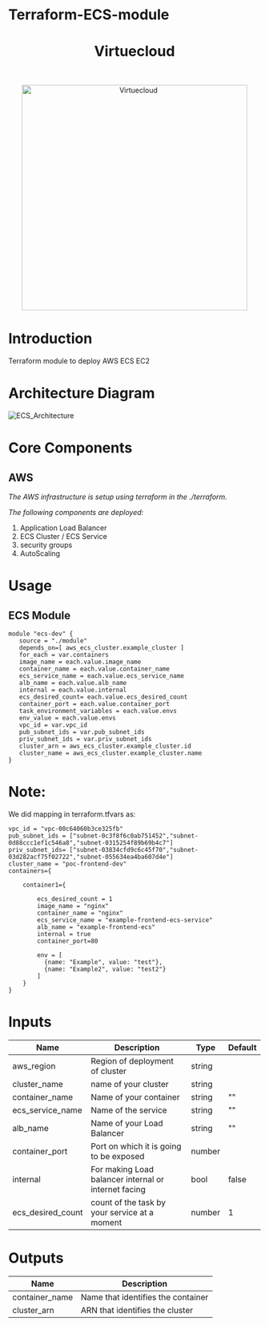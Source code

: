 # Terraform-ECS-module 

<h1 align="center"> Virtuecloud </h1> <br>
<p align="center">
  <a href="https://virtuecloud.io/">
    <img alt="Virtuecloud" title="Virtuecloud" src="https://virtuecloud.io/assets/images/VitueCloud_Logo.png" width="450">
  </a>
</p>

# Introduction

Terraform module to deploy AWS ECS EC2

# Architecture Diagram
![ECS_Architecture](https://user-images.githubusercontent.com/75137939/229099446-b36bdd97-b1dd-412d-8ba3-0899c1e367de.png)


# Core Components

## AWS

_The AWS infrastructure is setup using terraform in the ./terraform._

_The following components are deployed:_

1. Application Load Balancer 
2. ECS Cluster / ECS Service 
3. security groups
4. AutoScaling

# Usage

## ECS Module

```
module "ecs-dev" {
   source = "./module"
   depends_on=[ aws_ecs_cluster.example_cluster ]
   for_each = var.containers
   image_name = each.value.image_name
   container_name = each.value.container_name
   ecs_service_name = each.value.ecs_service_name 
   alb_name = each.value.alb_name
   internal = each.value.internal
   ecs_desired_count= each.value.ecs_desired_count
   container_port = each.value.container_port
   task_environment_variables = each.value.envs
   env_value = each.value.envs
   vpc_id = var.vpc_id
   pub_subnet_ids = var.pub_subnet_ids
   priv_subnet_ids = var.priv_subnet_ids
   cluster_arn = aws_ecs_cluster.example_cluster.id
   cluster_name = aws_ecs_cluster.example_cluster.name
}

```



# Note:
We did mapping in terraform.tfvars as:

```
vpc_id = "vpc-00c64060b3ce325fb"
pub_subnet_ids = ["subnet-0c3f8f6c0ab751452","subnet-0d88ccc1ef1c546a8","subnet-0315254f89b69b4c7"]
priv_subnet_ids= ["subnet-03834cfd9c6c45f70","subnet-03d282acf75f02722","subnet-055634ea4ba607d4e"]
cluster_name = "poc-frontend-dev"
containers={

    container1={

        ecs_desired_count = 1
        image_name = "nginx"
        container_name = "nginx" 
        ecs_service_name = "example-frontend-ecs-service"
        alb_name = "example-frontend-ecs"
        internal = true
        container_port=80
        
        env = [
          {name: "Example", value: "test"},
          {name: "Example2", value: "test2"}
        ]
    }
}   

```


# Inputs

|Name              |Description                                          |Type   |Default|
|------------------|-----------------------                              |-------|-------|
|aws_region        |Region of deployment of cluster                      |string |       |
|cluster_name      |name of your cluster                                 |string |       |
|container_name    |Name of your container                               |string |""     |
|ecs_service_name  |Name of the service                                  |string |""     |
|alb_name          |Name of your Load Balancer                           |string |""     |
|container_port    |Port on which it is going to be exposed              |number |       |
|internal          |For making Load balancer internal or internet facing |bool   |false  |
|ecs_desired_count |count of the task by your service at a moment        |number |1      |

# Outputs

|Name              |Description                        |                                    
|------------------|-----------------------            |                
|container_name    |Name that identifies the container |                   
|cluster_arn       |ARN that identifies the cluster    |                                                 









